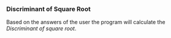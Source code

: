 ﻿### Discriminant of Square Root

Based on the answers of the user the program will calculate the *Discriminant of square root*.
